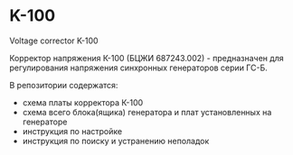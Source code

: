 # K-100
Voltage corrector K-100

Корректор напряжения К-100 (БЦЖИ 687243.002) - предназначен для регулирования напряжения синхронных генераторов серии ГС-Б.

В репозитории содержатся: 
 - схема платы корректора К-100 
 - схема всего блока(ящика) генератора и плат установленных на генераторе
 - инструкция по настройке
 - инструкция по поиску и устранению неполадок
